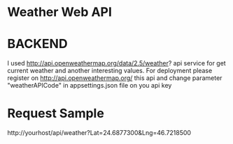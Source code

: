 # Weather Web API
# BACKEND 
I used http://api.openweathermap.org/data/2.5/weather? api service for get current weather and another interesting values. For deployment please register
on http://api.openweathermap.org/ this api and change parameter "weatherAPICode" in appsettings.json file on you api key
# Request Sample
http://yourhost/api/weather?Lat=24.6877300&Lng=46.7218500
